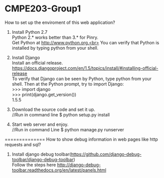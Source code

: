 CMPE203-Group1
==============

How to set up the enviroment of this web application?

1.  Install Python 2.7<br>
Python 2.* works better than 3.* for Pinry. <br>
Get Python at http://www.python.org.<br>
You can verify that Python is installed by typing python from your shell.

2.  Install Django<br>
Install an official release. https://docs.djangoproject.com/en/1.5/topics/install/#installing-official-release<br>
To verify that Django can be seen by Python, type python from your shell. Then at the Python prompt, try to import Django:<br>
\>\>\> import django<br>
\>\>\> print(django.get_version())<br>
1.5.5

3.  Download the source code and set it up.<br>
//Run in command line
$ python setup.py install

4.  Start web server and enjoy.<br>
//Run in command Line
$ python manage.py runserver

==============
How to show debug information in web pages like http requests and sql?

1. Install django debug toolbar(https://github.com/django-debug-toolbar/django-debug-toolbar) <br>
Follow the steps here http://django-debug-toolbar.readthedocs.org/en/latest/panels.html <br>
